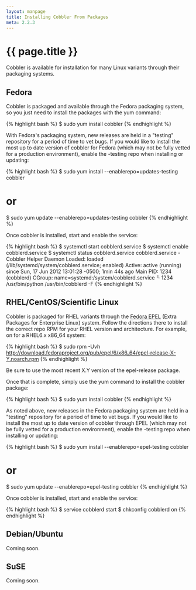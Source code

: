 ```yaml
---
layout: manpage
title: Installing Cobbler From Packages
meta: 2.2.3
---
```


# {{ page.title }}

Cobbler is available for installation for many Linux variants through their packaging systems.

## Fedora

Cobbler is packaged and available through the Fedora packaging system, so you just need to install the packages with the yum command:

{% highlight bash %}
$ sudo yum install cobbler
{% endhighlight %}

With Fedora's packaging system, new releases are held in a "testing" repository for a period of time to vet bugs. If you would like to install the most up to date version of cobbler for Fedora (which may not be fully vetted for a production environment), enable the -testing repo when installing or updating:

{% highlight bash %}
$ sudo yum install --enablerepo=updates-testing cobbler
# or
$ sudo yum update --enablerepo=updates-testing cobbler
{% endhighlight %}

Once cobbler is installed, start and enable the service:

{% highlight bash %}
$ systemctl start cobblerd.service
$ systemctl enable cobblerd.service
$ systemctl status cobblerd.service
cobblerd.service - Cobbler Helper Daemon
	  Loaded: loaded (/lib/systemd/system/cobblerd.service; enabled)
	  Active: active (running) since Sun, 17 Jun 2012 13:01:28 -0500; 1min 44s ago
	Main PID: 1234 (cobblerd)
	  CGroup: name=systemd:/system/cobblerd.service
		  └ 1234 /usr/bin/python /usr/bin/cobblerd -F
{% endhighlight %}

## RHEL/CentOS/Scientific Linux

Cobbler is packaged for RHEL variants through the [Fedora EPEL](http://fedoraproject.org/wiki/EPEL) (Extra Packages for Enterprise Linux) system. Follow the directions there to install the correct repo RPM for your RHEL version and architecture. For example, on for a RHEL6.x x86_64 system:

{% highlight bash %}
$ sudo rpm -Uvh http://download.fedoraproject.org/pub/epel/6/x86_64/epel-release-X-Y.noarch.rpm
{% endhighlight %}

Be sure to use the most recent X.Y version of the epel-release package.

Once that is complete, simply use the yum command to install the cobbler package:

{% highlight bash %}
$ sudo yum install cobbler
{% endhighlight %}

As noted above, new releases in the Fedora packaging system are held in a "testing" repository for a period of time to vet bugs. If you would like to install the most up to date version of cobbler through EPEL (which may not be fully vetted for a production environment), enable the -testing repo when installing or updating:

{% highlight bash %}
$ sudo yum install --enablerepo=epel-testing cobbler
# or
$ sudo yum update --enablerepo=epel-testing cobbler
{% endhighlight %}

Once cobbler is installed, start and enable the service:

{% highlight bash %}
$ service cobblerd start
$ chkconfig cobblerd on
{% endhighlight %}

## Debian/Ubuntu

Coming soon.

## SuSE

Coming soon.
